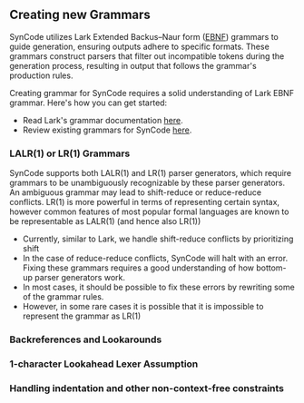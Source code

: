 ## Creating new Grammars

SynCode utilizes Lark Extended Backus–Naur form ([EBNF](https://en.wikipedia.org/wiki/Extended_Backus%E2%80%93Naur_form)) grammars to guide generation, ensuring outputs adhere to specific formats. 
These grammars construct parsers that filter out incompatible tokens during the generation process, resulting in output that follows the grammar's production rules.

Creating grammar for SynCode requires a solid understanding of Lark EBNF grammar. Here's how you can get started:

- Read Lark's grammar documentation [here](https://lark-parser.readthedocs.io/en/latest/grammar.html).
- Review existing grammars for SynCode [here](https://github.com/uiuc-focal-lab/syncode/tree/main/syncode/parsers/grammars).

### LALR(1) or LR(1) Grammars

SynCode supports both LALR(1) and LR(1) parser generators, which require grammars to be unambiguously recognizable by these parser generators. 
An ambiguous grammar may lead to shift-reduce or reduce-reduce conflicts. 
LR(1) is more powerful in terms of representing certain syntax, however common features of most popular formal languages are known to be representable as LALR(1) (and hence also LR(1))

- Currently, similar to Lark, we handle shift-reduce conflicts by prioritizing shift
- In the case of reduce-reduce conflicts, SynCode will halt with an error. Fixing these grammars requires a good understanding of how bottom-up parser generators work.
- In most cases, it should be possible to fix these errors by rewriting some of the grammar rules.
- However, in some rare cases it is possible that it is impossible to represent the grammar as LR(1)

### Backreferences and Lookarounds

### 1-character Lookahead Lexer Assumption

### Handling indentation and other non-context-free constraints

